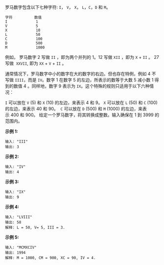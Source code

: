罗马数字包含以下七种字符: ```I```， ```V```， ```X```， ```L```，```C```，```D``` 和 ```M```。
```
字符          数值
I             1
V             5
X             10
L             50
C             100
D             500
M             1000
```
例如， 罗马数字 2 写做 ```II``` ，即为两个并列的 1。12 写做 ```XII``` ，即为 ```X``` + ```II``` 。 27 写做  ```XXVII```, 即为 ```XX``` + ```V``` + ```II``` 。

通常情况下，罗马数字中小的数字在大的数字的右边。但也存在特例，例如 4 不写做 ```IIII```，而是 ```IV```。数字 1 在数字 5 的左边，所表示的数等于大数 5 减小数 1 得到的数值 4 。同样地，数字 9 表示为 ```IX```。这个特殊的规则只适用于以下六种情况：

```I``` 可以放在 ```V``` (5) 和 ```X``` (10) 的左边，来表示 4 和 9。
```X``` 可以放在 ```L``` (50) 和 ```C``` (100) 的左边，来表示 40 和 90。 
```C``` 可以放在 ```D``` (500) 和 ```M``` (1000) 的左边，来表示 400 和 900。
给定一个罗马数字，将其转换成整数。输入确保在 1 到 3999 的范围内。

**示例 1:**
```
输入: "III"
输出: 3
```
**示例 2:**
```
输入: "IV"
输出: 4
```
**示例 3:**
```
输入: "IX"
输出: 9
```
**示例 4:**
```
输入: "LVIII"
输出: 58
解释: L = 50, V= 5, III = 3.
```
**示例 5:**
```
输入: "MCMXCIV"
输出: 1994
解释: M = 1000, CM = 900, XC = 90, IV = 4.
```